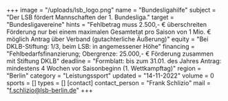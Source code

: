 +++
image = "/uploads/lsb_logo.png"
name = "Bundesligahilfe"
subject = "Der LSB fördert Mannschaften der 1. Bundesliga."
target = "Bundesligavereine"
hints = "Fehlbetrag muss 2.500,- € überschreiten Förderung nur bei einem maximalen Gesamtetat pro Saison von 1 Mio. € möglich Antrag über Verband (gutachterliche Äußerung)"
equity = "Bei DKLB-Stiftung: 1/3, beim LSB: in angemessener Höhe"
financing = "Fehlbedarfsfinanzierung; Obergrenze: 25.000,- € Förderung zusammen mit Stiftung DKLB"
deadline = "Formblatt: bis zum 31.01. des Jahres Antrag: mindestens 4 Wochen vor Saisonbeginn (1. Wettkampftag)"
region = "Berlin"
category = "Leistungssport"
updated = "14-11-2022"
volume = 0
sports = []
types = []
[contact]
contact_person = "Frank Schlizio"
mail = "f.schlizio@lsb-berlin.de"
+++